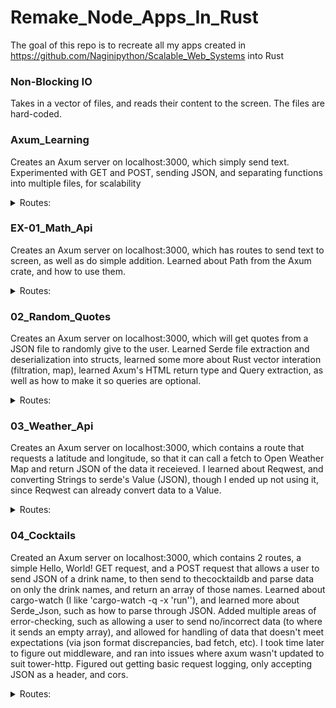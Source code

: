 # Remake_Node_Apps_In_Rust
The goal of this repo is to recreate all my apps created in https://github.com/Naginipython/Scalable_Web_Systems into Rust

### Non-Blocking IO
Takes in a vector of files, and reads their content to the screen. The files are hard-coded.

### Axum_Learning
Creates an Axum server on localhost:3000, which simply send text. Experimented with GET and POST, sending JSON, and separating functions into multiple files, for scalability <br>
<details>
<summary>Routes:</summary>
<br>
  GET <br>
  <b>'/':</b> Sends text to screen.<br>
  <b>'/about':</b> Sends text to screen.<br>
  <b>'/contact':</b> Sends text to screen.<br>
  <b>'/products':</b> Sends text to screen.<br>
  POST<br>
  <b>'/about/:num':</b> Sends JSON containing 'num'
  <b>'/products':</b> Sends text to screen.<br>
</details>

### EX-01_Math_Api
Creates an Axum server on localhost:3000, which has routes to send text to screen, as well as do simple addition. Learned about Path from the Axum crate, and how to use them. <br>
<details>
  <summary>Routes:</summary>
  <br>
  GET <br>
  <b>'/':</b> Sends text to screen. <br>
  <b>'/about':</b> Sends text to screen. <br>
  <b>'/add/:a/:b':</b> Takes a and b as i32, and adds them, sending the result to the screen.<br>
</details>

### 02_Random_Quotes
Creates an Axum server on localhost:3000, which will get quotes from a JSON file to randomly give to the user. Learned Serde file extraction and deserialization into structs, learned some more about Rust vector interation (filtration, map), learned Axum's HTML return type and Query extraction, as well as how to make it so queries are optional. <br>
<details>
  <summary>Routes:</summary>
  <br>
  GET <br>
  <b>'/quotes':</b> Sends a HTML table of a quote. <br>
  <b>'/quotes?author=[name]&word=[word]':</b> Quotes route contains optional query parameters to allow a user to get quotes from a specific author (case insensitive) or containing a specific word (also case insensitive). The user can use both, one, or none of these.
  <b>'/quotes/:n':</b> Sends n number of quotes to the user, in an HTML table.
</details>

### 03_Weather_Api
Creates an Axum server on localhost:3000, which contains a route that requests a latitude and longitude, so that it can call a fetch to Open Weather Map and return JSON of the data it receieved. I learned about Reqwest, and converting Strings to serde's Value (JSON), though I ended up not using it, since Reqwest can already convert data to a Value. <br>
<details>
  <summary>Routes:</summary>
  <br>
  GET <br>
  <b>'/myweather/:lat/:long':</b> Takes in a latitude and Longitude, as a whole or decimal number, and returns with OpenWeatherMap data for that latitude and Longitude.
</details>

### 04_Cocktails
Created an Axum server on localhost:3000, which contains 2 routes, a simple Hello, World! GET request, and a POST request that allows a user to send JSON of a drink name, to then send to thecocktaildb and parse data on only the drink names, and return an array of those names. Learned about cargo-watch (I like 'cargo-watch -q -x 'run''), and learned more about Serde_Json, such as how to parse through JSON. Added multiple areas of error-checking, such as allowing a user to send no/incorrect data (to where it sends an empty array), and allowed for handling of data that doesn't meet expectations (via json format discrepancies, bad fetch, etc). I took time later to figure out middleware, and ran into issues where axum wasn't updated to suit tower-http. Figured out getting basic request logging, only accepting JSON as a header, and cors.<br>
<details>
  <summary>Routes:</summary>
  <br>
  GET <br>
  <b>'/test/hello':</b> Sends simple JSON message.<br>
  POST <br>
  <b>'/test/cocktail' | Body: {drink: String}:</b> Takes a JSON object with a 'drink' property and sends that thecocktaildb, and sends the user an array of all cocktails contained in the String.
</details>
